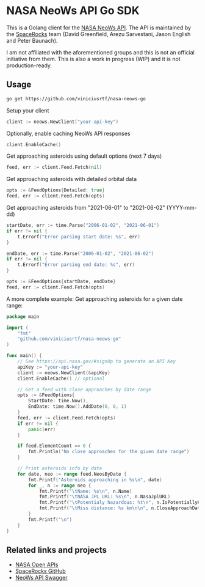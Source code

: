 # NASA NeoWs API Go SDK
This is a Golang client for the [NASA NeoWs API](https://api.nasa.gov/#asteroids-neows). The API is maintained by the [SpaceRocks](https://github.com/SpaceRocks/) team (David Greenfield, Arezu Sarvestani, Jason English and Peter Baunach).

I am not affiliated with the aforementioned groups and this is not an official initiative from them. This is also a work in progress (WIP) and it is not production-ready.

## Usage

```bash
go get https://github.com/viniciusrtf/nasa-neows-go
```

Setup your client
```go
client := neows.NewClient("your-api-key")
```

Optionally, enable caching NeoWs API responses
```go
client.EnableCache()
```

Get approaching asteroids using default options (next 7 days)
```go
feed, err := client.Feed.Fetch(nil)
```

Get approaching asteroids with detailed orbital data
```go
opts := &FeedOptions{Detailed: true}
feed, err := client.Feed.Fetch(opts)
```

Get approaching asteroids from "2021-06-01" to "2021-06-02" (YYYY-mm-dd)
```go
startDate, err := time.Parse("2006-01-02", "2021-06-01")
if err != nil {
    t.Errorf("Error parsing start date: %s", err)
}

endDate, err := time.Parse("2006-01-02", "2021-06-02")
if err != nil {
    t.Errorf("Error parsing end date: %s", err)
}

opts := &FeedOptions{startDate, endDate}
feed, err := client.Feed.Fetch(opts)
```

A more complete example: Get approaching asteroids for a given date range:
```go
package main

import (
    "fmt"
    "github.com/viniciusrtf/nasa-neows-go"
)

func main() {
    // See https://api.nasa.gov/#signUp to generate an API Key
    apiKey := "your-api-key"
    client := neows.NewClient(&apiKey)
    client.EnableCache() // optional

    // Get a feed with close approaches by date range
    opts := &FeedOptions{
        StartDate: time.Now(),
        EndDate: time.Now().AddDate(0, 0, 1)
    }
    feed, err := client.Feed.Fetch(opts)
    if err != nil {
        panic(err)
    }

    if feed.ElementCount == 0 {
        fmt.Println("No close approaches for the given date range")
    }

    // Print asteroids info by date
    for date, neo := range feed.NeosByDate {
        fmt.Printf("Asteroids approaching in %s\n", date)
        for _, n := range neo {
            fmt.Printf("\tName: %s\n", n.Name)
            fmt.Printf("\tNASA JPL URL: %s\n", n.NasaJplURL)
            fmt.Printf("\tPotentialy hazardous: %t\n", n.IsPotentiallyHazardousAsteroid)
            fmt.Printf("\tMiss distance: %s km\n\n", n.CloseApproachData[0].MissDistance.Kilometers)
        }
        fmt.Printf("\n")
    }
}
```

## Related links and projects
- [NASA Open APIs](https://api.nasa.gov)
- [SpaceRocks GitHub](https://github.com/SpaceRocks/)
- [NeoWs API Swagger](http://www.neowsapp.com/swagger-ui/index.html)

